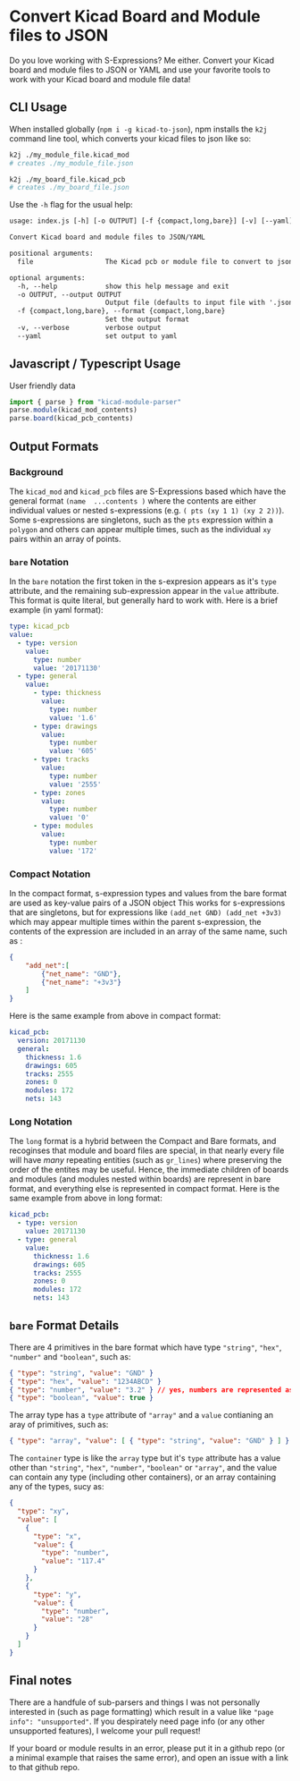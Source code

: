 # Convert Kicad Board and Module files to JSON

Do you love working with S-Expressions? Me either. Convert your Kicad board
and module files to JSON or YAML and use your favorite tools to work with
your Kicad board and module file data!

## CLI Usage

When installed globally (`npm i -g kicad-to-json`), npm installs the
`k2j` command line tool, which converts your kicad files to json like so:

```sh
k2j ./my_module_file.kicad_mod
# creates ./my_module_file.json

k2j ./my_board_file.kicad_pcb
# creates ./my_board_file.json
```

Use the `-h` flag for the usual help:

```txt
usage: index.js [-h] [-o OUTPUT] [-f {compact,long,bare}] [-v] [--yaml] file

Convert Kicad board and module files to JSON/YAML

positional arguments:
  file                  The Kicad pcb or module file to convert to json

optional arguments:
  -h, --help            show this help message and exit
  -o OUTPUT, --output OUTPUT
                        Output file (defaults to input file with '.json' or '.yaml' extension)
  -f {compact,long,bare}, --format {compact,long,bare}
                        Set the output format
  -v, --verbose         verbose output
  --yaml                set output to yaml
```

## Javascript / Typescript Usage

User friendly data

```ts
import { parse } from "kicad-module-parser"
parse.module(kicad_mod_contents)
parse.board(kicad_pcb_contents)
```

## Output Formats

### Background

The `kicad_mod` and `kicad_pcb` files are S-Expressions based which have
the general format `(name  ...contents )` where the contents are either
individual values or nested s-expressions (e.g. `( pts (xy 1 1) (xy 2 2))`).
Some s-expressions are singletons, such as the `pts` expression within a
`polygon` and others can appear multiple times, such as the individual `xy`
pairs within an array of points.

### `bare` Notation

In the `bare` notation the first token in the s-expresion appears as it's `type`
attribute, and the remaining sub-expression appear in the `value` attribute.
This format is quite literal, but generally hard to work with.  Here is a brief
example (in yaml format):

```yaml
type: kicad_pcb
value:
  - type: version
    value:
      type: number
      value: '20171130'
  - type: general
    value:
      - type: thickness
        value:
          type: number
          value: '1.6'
      - type: drawings
        value:
          type: number
          value: '605'
      - type: tracks
        value:
          type: number
          value: '2555'
      - type: zones
        value:
          type: number
          value: '0'
      - type: modules
        value:
          type: number
          value: '172'
```

### Compact Notation

In the compact format, s-expression types and values from the bare format are
used as key-value pairs of a JSON object This works for s-expressions that are
singletons, but for expressions like `(add_net GND) (add_net +3v3)` which may
appear multiple times within the parent s-expression, the contents of the
expression are included in an array of the same name, such as :

```json
{
    "add_net":[
        {"net_name": "GND"},
        {"net_name": "+3v3"}
    ]
}
```

Here is the same example from above in compact format:

```yaml
kicad_pcb:
  version: 20171130
  general:
    thickness: 1.6
    drawings: 605
    tracks: 2555
    zones: 0
    modules: 172
    nets: 143
```

### Long Notation

The `long` format is a hybrid between the Compact and Bare formats, and
recoginses that module and board files are special, in that nearly every file
will have *many* repeating entities (such as `gr_lines`) where preserving the
order of the entites may be useful.  Hence, the immediate children of boards and
modules (and modules nested within boards) are represent in bare format, and
everything else is represented in compact format. Here is the same example from
above in long format:

```yaml
kicad_pcb:
  - type: version
    value: 20171130
  - type: general
    value:
      thickness: 1.6
      drawings: 605
      tracks: 2555
      zones: 0
      modules: 172
      nets: 143
```

## `bare` Format Details

There are 4 primitives in the bare format which have type `"string"`, `"hex"`,
`"number"` and `"boolean"`, such as:

```json
{ "type": "string", "value": "GND" }
{ "type": "hex", "value": "1234ABCD" }
{ "type": "number", "value": "3.2" } // yes, numbers are represented as strings
{ "type": "boolean", "value": true }
```

The array type has a `type` attribute of `"array"` and a `value` contianing an
aray of primitives, such as:

```json
{ "type": "array", "value": [ { "type": "string", "value": "GND" } ] }
```

The `container` type is like the `array` type but it's `type` attribute has a
value other than `"string"`, `"hex"`, `"number"`, `"boolean"` or `"array"`, and
the value can contain any type (including other containers), or an array
containing any of the types, sucy as:

```json
{
  "type": "xy",
  "value": [
    {
      "type": "x",
      "value": {
        "type": "number",
        "value": "117.4"
      }
    },
    {
      "type": "y",
      "value": {
        "type": "number",
        "value": "28"
      }
    }
  ]
}
```

## Final notes

There are a handfule of sub-parsers and things I was not personally
interested in (such as page formatting) which result in a value like
`"page info": "unsupported"`. If you despirately need page info (or any other
unsupported features), I welcome your pull request!

If your board or module results in an error, please put it in a github repo (or
a minimal example that raises the same error), and open an issue with a link to
that github repo.
